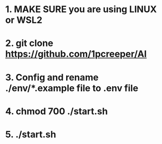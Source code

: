 # 1. MAKE SURE you are using LINUX or WSL2

# 2. git clone https://github.com/1pcreeper/AI

# 3. Config and rename ./env/*.example file to .env file

# 4. chmod 700 ./start.sh

# 5. ./start.sh
